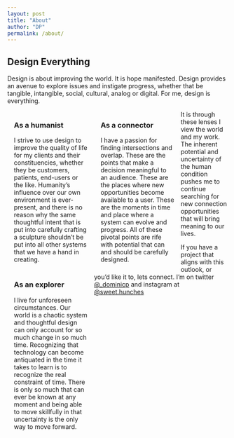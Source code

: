 ```yaml
---
layout: post
title: "About"
author: "DP"
permalink: /about/
---
```

<style>
  @media only screen and (min-width:620px) {
  /* For mobile phones: */

  }
  
  .item {
  float:left;
  width:33.33333%;
  padding: 0 15px 16px;
  
  }
</style>

## Design Everything

Design is about improving the world. It is hope manifested. Design provides an avenue to explore issues and instigate progress, whether that be tangible, intangible, social, cultural, analog or digital. For me, design is everything.

  <div class="item">
    <h3>As a humanist</h3>
    I strive to use design to improve the quality of life for my clients and their constituencies, whether they be customers, patients, end-users or the like. Humanity’s influence over our own environment is ever-present, and there is no reason why the same thoughtful intent that is put into carefully crafting a sculpture shouldn’t be put into all other systems that we have a hand in creating.
  </div>

  <div class="item">
    <h3>As a connector</h3>
    I have a passion for finding intersections and overlap. These are the points that make a decision meaningful to an audience. These are the places where new opportunities become available to a user. These are the moments in time and place where a system can evolve and progress. All of these pivotal points are rife with potential that can and should be carefully designed. 
  </div>

  <div class="item">
    <h3>As an explorer</h3>
    I live for unforeseen circumstances. Our world is a chaotic system and thoughtful design can only account for so much change in so much time. Recognizing that technology can become antiquated in the time it takes to learn is to recognize the real constraint of time. There is only so much that can ever be known at any moment and being able to move skillfully in that uncertainty is the only way to move forward.
  </div>

It is through these lenses I view the world and my work. The inherent potential and uncertainty of the human condition pushes me to continue searching for new connection opportunities that will bring meaning to our lives. 

If you have a project that aligns with this outlook, or you’d like it to, lets connect. I’m on twitter [@_dominicp](https://twitter.com/_dominicp "twitter link") and instagram at [@sweet.hunches](https://www.instagram.com/sweet.hunches/ "instagram link")
